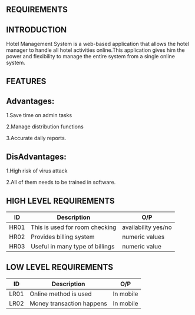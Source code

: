 REQUIREMENTS
--------------------------
INTRODUCTION
--------------------------
Hotel Management System is a web-based application that allows the hotel manager to handle all hotel activities online.This application gives him the power and flexibility to manage the entire system from a single online system.

FEATURES
-------------------
Advantages:
--------------------
1.Save time on admin tasks

2.Manage distribution functions

3.Accurate daily reports.

DisAdvantages:
-----------------------
1.High risk of virus attack

2.All of them needs to be trained in software.

HIGH LEVEL REQUIREMENTS
 ----------------------------------
 |ID | Description|O/P|
 |--| --|  --|
 |HR01 |This is used for room checking|availability yes/no|
 |HR02 |Provides billing system|numeric values|
 |HR03 |Useful in many type of billings|numeric value|
 
 
 
 LOW LEVEL REQUIREMENTS
 ----------------------------------------
 |ID | Description|O/P
 |--| --|  --|
 |LR01 |Online method is used|In mobile|
 |LR02 |Money transaction happens|In mobile|
 
